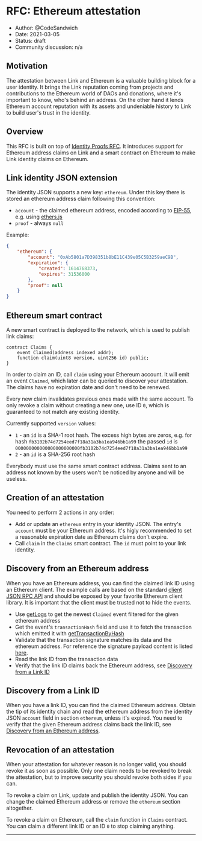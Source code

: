# RFC: Ethereum attestation

* Author: @CodeSandwich
* Date: 2021-03-05
* Status: draft
* Community discussion: n/a

## Motivation

The attestation between Link and Ethereum is a valuable building block for a user identity.
It brings the Link reputation coming from projects and contributions to the
Ethereum world of DAOs and donations, where it's important to know, who's behind an address.
On the other hand it lends Ethereum account reputation with its assets and undeniable history
to Link to build user's trust in the identity.

## Overview

This RFC is built on top of [Identity Proofs RFC][rfc].
It introduces support for Ethereum address claims on Link
and a smart contract on Ethereum to make Link identity claims on Ethereum.

## Link identity JSON extension

The identity JSON supports a new key: `ethereum`.
Under this key there is stored an ethereum address claim following this convention:

- `account` - the claimed ethereum address, encoded according to [EIP-55][eip-55],
e.g. using [ethers.js][ethers-addr]
- `proof` - always `null`

Example:
```json
{
    "ethereum": {
        "account": "0xAb5801a7D398351b8bE11C439e05C5B3259aeC9B",
        "expiration": {
            "created": 1614768373,
            "expires": 31536000
        },
        "proof": null
    }
}
```

## Ethereum smart contract

A new smart contract is deployed to the network, which is used to publish link claims:

```solidity
contract Claims {
    event Claimed(address indexed addr);
    function claim(uint8 version, uint256 id) public;
}
```

In order to claim an ID, call `claim` using your Ethereum account.
It will emit an event `Claimed`, which later can be queried to discover your attestation.
The claims have no expiration date and don't need to be renewed.

Every new claim invalidates previous ones made with the same account.
To only revoke a claim without creating a new one, use ID `0`,
which is guaranteed to not match any existing identity.

Currently supported `version` values:
- `1` - an `id` is a SHA-1 root hash. The excess high bytes are zeros, e.g. for hash
`fb3102b74d7254eed7f18a31a3ba1ea946bb1a99` the passed `id` is
`000000000000000000000000fb3102b74d7254eed7f18a31a3ba1ea946bb1a99`
- `2` - an `id` is a SHA-256 root hash

Everybody must use the same smart contract address.
Claims sent to an address not known by the users won't be noticed by anyone and will be useless.

## Creation of an attestation

You need to perform 2 actions in any order:
- Add or update an `ethereum` entry in your identity JSON.
The entry's `account` must be your Ethereum address.
It's higly recommended to set a reasonable expiration date as Ethereum claims don't expire.
- Call `claim` in the `Claims` smart contract. The `id` must point to your link identity.

## Discovery from an Ethereum address

When you have an Ethereum address, you can find the claimed link ID using an Ethereum client.
The example calls are based on the standard [client JSON RPC API][rpc] and should be exposed
by your favorite Ethereum client library.
It is important that the client must be trusted not to hide the events.

- Use [getLogs][rpc-logs] to get the newest `Claimed` event filtered for the given ethereum address
- Get the event's `transactionHash` field and use it to fetch the transaction which emitted it with
[getTransactionByHash][rpc-tx]
- Validate that the transaction signature matches its data and the ethereum address.
For reference the signature payload content is listed [here][rpc-sign].
- Read the link ID from the transaction data
- Verify that the link ID claims back the Ethereum address,
see [Discovery from a Link ID](#discovery-from-a-link-id)

## Discovery from a Link ID

When you have a link ID, you can find the claimed Ethereum address.
Obtain the tip of its identity chain and read the ethereum address from the identity JSON
`account` field in section `ethereum`, unless it's expired.
You need to verify that the given Ethereum address claims back the link ID,
see [Discovery from an Ethereum address](#discovery-from-an-ethereum-address).

## Revocation of an attestation

When your attestation for whatever reason is no longer valid,
you should revoke it as soon as possible.
Only one claim needs to be revoked to break the attestation,
but to improve security you should revoke both sides if you can.

To revoke a claim on Link, update and publish the identity JSON.
You can change the claimed Ethereum address or remove the `ethereum` section altogether.

To revoke a claim on Ethereum, call the `claim` function in `Claims` contract.
You can claim a different link ID or an ID `0` to stop claiming anything.

---

[rfc]: ./identity_proofs.md
[eip-55]: https://eips.ethereum.org/EIPS/eip-55
[ethers-addr]: https://docs.ethers.io/v5/api/utils/address/
[rpc]: https://eth.wiki/json-rpc/API
[rpc-logs]: https://eth.wiki/json-rpc/API#eth_getlogs
[rpc-tx]: https://eth.wiki/json-rpc/API#eth_gettransactionbyhash
[rpc-sign]: https://eth.wiki/json-rpc/API#eth_signtransaction
